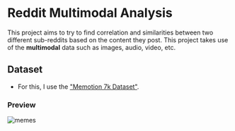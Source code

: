 # Reddit Multimodal Analysis

This project aims to try to find correlation and similarities between two different sub-reddits based on the content they post. This project takes use of the **multimodal** data such as images, audio, video, etc.

## Dataset
- For this, I use the ["Memotion 7k Dataset"](https://www.kaggle.com/datasets/williamscott701/memotion-dataset-7k).

### Preview

![memes](./resources/memes-preview.png)
